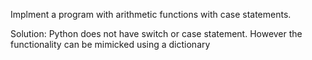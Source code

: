 Implment a program with arithmetic functions with  case statements.


Solution:
Python does not have switch or case statement. However the functionality can be mimicked using a dictionary
